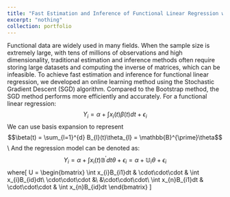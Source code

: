 ```yaml
---
title: "Fast Estimation and Inference of Functional Linear Regression with SGD"
excerpt: "nothing"
collection: portfolio
---
```


Functional data are widely used in many fields. When the sample size is extremely large, with tens of millions of observations and high 
dimensionality, traditional estimation and inference methods often require storing large datasets and computing the inverse of matrices, 
which can be infeasible. To achieve fast estimation and inference for functional linear regression, we developed an online learning method 
using the Stochastic Gradient Descent (SGD) algorithm. Compared to the Bootstrap method, the SGD method performs more efficiently and
accurately. For a functional linear regression:
$$Y_{i} = \alpha + \int x_{i}(t)\beta(t)dt + \epsilon_{i}$$
We can use basis expansion to represent $$\beta(t) = \sum_{l=1}^{d} B_{l}(t)\theta_{l} = \mathbb{B}^{\prime}\theta$$\\
And the regression model can be denoted as:
$$Y_{i} = \alpha + \int x_{i}(t)\mathbb{B}^{\prime}dt\theta + \epsilon_{i} = \alpha + \mathbb{U}_{i}\theta + \epsilon_{i}$$ where\[
U = \begin{bmatrix}
\int x_{i}B_{i1}dt & \cdot\cdot\cdot & \int x_{i}B_{id}dt\\
\cdot\cdot\cdot &\ &\cdot\cdot\cdot\\
\int x_{n}B_{i1}dt & \cdot\cdot\cdot & \int x_{n}B_{id}dt
\end{bmatrix}
\]

